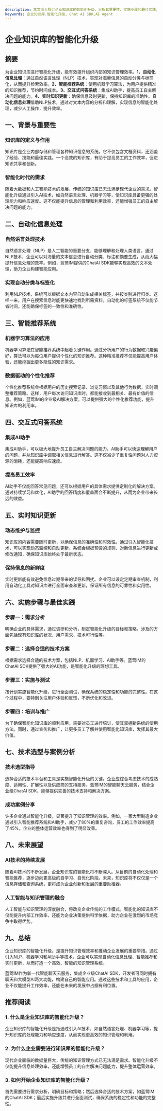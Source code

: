 ```yaml
---
description: 本文深入探讨企业知识库的智能化升级，分析其重要性、实施步骤和最佳实践，帮助企业实现高效的知识管理。
keywords: 企业知识库,智能化升级, Chat AI SDK,AI Agent
---
```

# 企业知识库的智能化升级

## 摘要

为企业知识库进行智能化升级，能有效提升组织内部的知识管理效率。**1、自动化信息处理**：通过自然语言处理（NLP）技术，实现对海量信息的自动分类与标签化，从而提升检索效率。**2、智能推荐系统**：使用机器学习算法，为用户提供精准的知识推荐，节约时间成本。**3、交互式问答系统**：集成AI助手，提高员工自主解决问题的能力。**4、实时知识更新**：确保信息及时更新，保持知识库的准确性。**自动化信息处理**借助NLP技术，通过对文本内容的分析和理解，实现信息的智能化处理，减少人工操作，提升效率。

## 一、背景与重要性

### 知识库的定义与作用

知识库是企业内部存储和管理各种知识信息的系统。它不仅包含文档资料，还涵盖了经验、技能和最佳实践。一个高效的知识库，有助于提高员工的工作效率，促进知识共享和创新。

### 智能化时代的需求

随着大数据和人工智能技术的发展，传统的知识库已无法满足现代企业的需求。智能化升级通过引入AI技术，如自然语言处理、机器学习等，使知识库具备更强的处理能力和响应速度。这不仅能提升信息的管理和利用效率，还能增强员工的自主解决问题的能力。

## 二、自动化信息处理

### 自然语言处理技术

自然语言处理（NLP）是人工智能的重要分支，能够理解和处理人类语言。通过NLP技术，企业可以对海量的文本信息进行自动分类、标注和摘要生成，从而大幅提升信息处理的效率。例如，蓝莺IM提供的ChatAI SDK能够实现高效的文本处理，助力企业构建智能应用。

### 实现自动分类与标签化

利用NLP技术，系统可以根据文本内容自动生成相关标签，并按类别进行归类。这样一来，用户在搜索信息时能更快速地找到所需资料。自动化的标签系统不仅能节省时间，还能确保标签的一致性和准确性。

## 三、智能推荐系统

### 机器学习算法的应用

机器学习算法在智能推荐系统中起着关键作用。通过分析用户的行为数据和兴趣偏好，算法可以为每位用户提供个性化的知识推荐。这种精准推荐不仅能提高用户体验，还能挖掘出更多隐性的知识需求。

### 数据驱动的个性化推荐

个性化推荐系统会根据用户的历史搜索记录、浏览习惯以及其他行为数据，实时调整推荐策略。这样，用户每次访问知识库时，都能接收到最相关、最有价值的信息。例如，蓝莺IM的企业级AI解决方案，可以提供强大的个性化推荐功能，提升知识库的利用率。

## 四、交互式问答系统

### 集成AI助手

集成AI助手，可以极大地提升员工自主解决问题的能力。AI助手可以快速理解用户的问题，并从知识库中调取相关信息进行解答。这不仅减少了重复性问题对人力资源的消耗，还能提高响应速度。

### 提高员工效率

AI助手不仅能回答常见问题，还可以根据用户的具体需求提供定制化的解决方案。通过持续学习和优化，AI助手的回答精度和覆盖面会不断提升，从而为企业带来长远的效益。

## 五、实时知识更新

### 动态维护与监控

知识库的内容需要随时更新，以确保信息的准确性和时效性。通过引入智能化技术，可以实现动态监控和自动更新。系统会根据预设的规则，对新信息进行更新或修改通知，确保知识库始终处于最新状态。

### 保持信息的新鲜度

实时更新能有效避免信息过期带来的误导和困扰。企业可以设定定期审查机制，利用自动化工具对知识库进行全面审查和更新，保证所有信息的可靠性和实用性。

## 六、实施步骤与最佳实践

### 步骤一：需求分析

明确企业的具体需求，通过调研和分析，制定智能化升级的目标和策略。涉及的方面包括现有知识库的状况、用户需求、技术可行性等。

### 步骤二：选择合适的技术方案

根据需求选择合适的技术方案，包括NLP、机器学习、AI助手等。蓝莺IM的ChatAI SDK提供了强大的AI功能，是智能化升级的理想工具。

### 步骤三：实施与测试

按计划实施智能化升级，进行全面测试，确保系统的稳定性和功能的完整性。在这个过程中，要特别关注用户体验和反馈，不断优化和改进。

### 步骤四：培训与推广

为了确保智能化知识库的顺利应用，需要对员工进行培训，使其掌握新系统的使用方法。同时，通过宣传和推广，让更多员工了解并使用智能化知识库，发挥其最大价值。

## 七、技术选型与案例分析

### 技术选型指导

选择合适的技术平台和工具是实施智能化升级的关键。企业应综合考虑技术的成熟度、适用性、扩展性以及供应商的支持服务。蓝莺IM的智能聊天云服务，结合企业级ChatAI SDK，能够提供完善的技术支持和解决方案。

### 成功案例分享

许多企业通过智能化升级，显著提升了知识管理的效率。例如，一家大型制造企业通过引入智能推荐系统和AI助手，减少了80%的重复咨询，员工的工作效率提高了45%，企业的整体运营效率也得到了明显改善。

## 八、未来展望

### AI技术的持续发展

随着AI技术的不断发展，企业知识库的智能化将不断深入。从目前的自动化处理和智能推荐，逐步迈向更高级的自学习、自优化阶段。未来，知识库将不仅仅是一个信息存储和查询系统，更将成为企业创新和发展的重要助推器。

### 人工智能与知识管理的融合

人工智能与知识管理的深度融合，将改变企业传统的工作模式。智能化的知识库不仅能提升内部工作效率，还能为企业决策提供科学依据，助力企业在激烈的市场竞争中取得优势。

## 九、总结

企业知识库的智能化升级，是提升知识管理效率和推动企业发展的重要举措。通过引入NLP、机器学习和AI助手等技术，企业可以实现自动化信息处理、智能推荐和实时更新，从而打造一个高效、智能的知识管理系统。

蓝莺IM作为新一代智能聊天云服务，集成企业级ChatAI SDK，开发者可同时拥有聊天和大模型AI两大功能，构建自己的智能应用。通过这些技术和工具的应用，企业不仅能提升工作效率，还能在未来的发展中占据有利位置。

## 推荐阅读

### **1. 什么是企业知识库的智能化升级？**

企业知识库的智能化升级是指通过引入AI技术，如自然语言处理、机器学习等，提升知识库的处理能力和响应速度，从而实现更高效的知识管理和利用。

### **2. 为什么企业需要进行知识库的智能化升级？**

现代企业面临的数据量巨大，传统的知识管理方式已无法满足需求。智能化升级不仅能提升信息处理效率，还能增强员工的自主解决问题能力，提升整体运营效率。

### **3. 如何开始企业知识库的智能化升级？**

首先需要进行需求分析，明确目标和策略；然后选择合适的技术方案，如蓝莺IM的ChatAI SDK；最后实施升级并进行全面测试，确保系统的稳定性和功能的完整性。